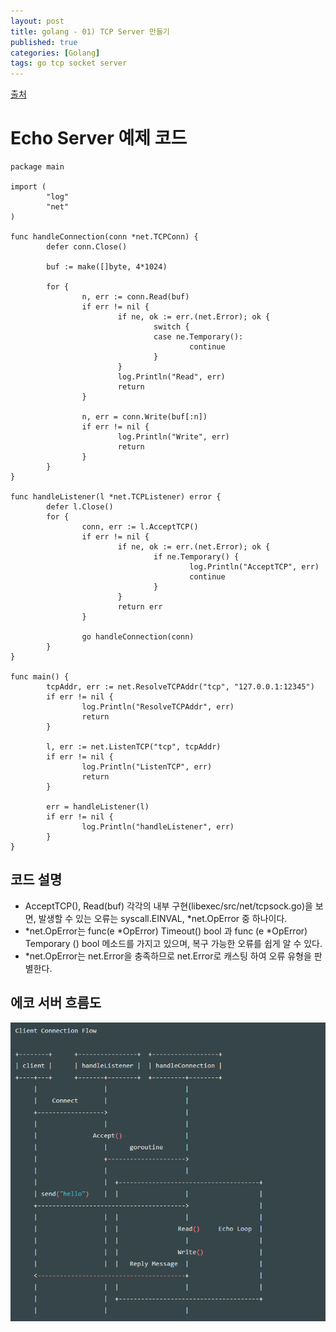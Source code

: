 ```yaml
---
layout: post
title: golang - 01) TCP Server 만들기
published: true
categories: [Golang]
tags: go tcp socket server
---
```

[출처](https://qiita.com/kawasin73/items/5d93f77fe653417449c9 )   
  
   
# Echo Server 예제 코드 
  
```
package main

import (
        "log"
        "net"
)

func handleConnection(conn *net.TCPConn) {
        defer conn.Close()

        buf := make([]byte, 4*1024)

        for {
                n, err := conn.Read(buf)
                if err != nil {
                        if ne, ok := err.(net.Error); ok {
                                switch {
                                case ne.Temporary():
                                        continue
                                }
                        }
                        log.Println("Read", err)
                        return
                }

                n, err = conn.Write(buf[:n])
                if err != nil {
                        log.Println("Write", err)
                        return
                }
        }
}

func handleListener(l *net.TCPListener) error {
        defer l.Close()
        for {
                conn, err := l.AcceptTCP()
                if err != nil {
                        if ne, ok := err.(net.Error); ok {
                                if ne.Temporary() {
                                        log.Println("AcceptTCP", err)
                                        continue
                                }
                        }
                        return err
                }

                go handleConnection(conn)
        }
}

func main() {
        tcpAddr, err := net.ResolveTCPAddr("tcp", "127.0.0.1:12345")
        if err != nil {
                log.Println("ResolveTCPAddr", err)
                return
        }

        l, err := net.ListenTCP("tcp", tcpAddr)
        if err != nil {
                log.Println("ListenTCP", err)
                return
        }

        err = handleListener(l)
        if err != nil {
                log.Println("handleListener", err)
        }
}
```
  
  
## 코드 설명
- AcceptTCP(), Read(buf) 각각의 내부 구현(libexec/src/net/tcpsock.go)을 보면, 발생할 수 있는 오류는 syscall.EINVAL, *net.OpError 중 하나이다.
- *net.OpError는 func(e *OpError) Timeout() bool 과 func (e *OpError) Temporary () bool 메소드를 가지고 있으며, 복구 가능한 오류를 쉽게 알 수 있다.
- *net.OpError는 net.Error을 충족하므로 net.Error로 캐스팅 하여 오류 유형을 판별한다.
  
  
  
## 에코 서버 흐름도  
  
![](/images/2019/golang_tcp_server_01.png)  
  